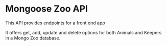 # Mongoose Zoo API

This API provides endpoints for a front end app

It offers get, add, update and delete options for both Animals and Keepers in a Mongo Zoo database.
